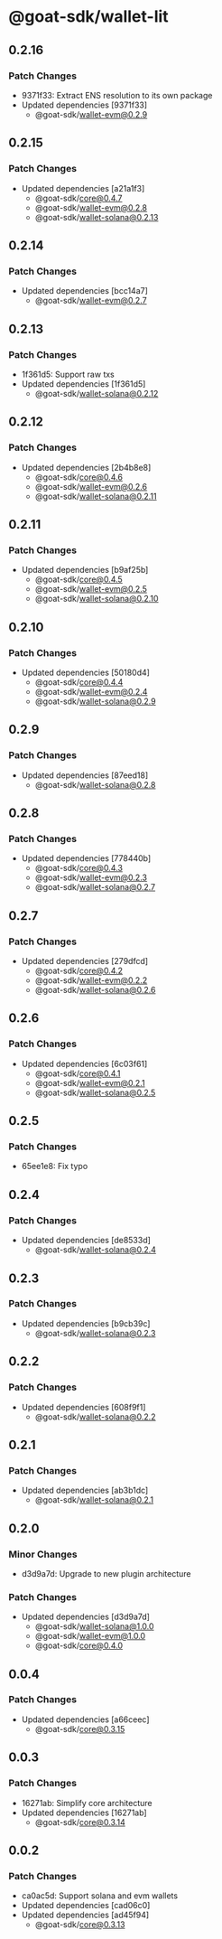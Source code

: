 # @goat-sdk/wallet-lit

## 0.2.16

### Patch Changes

- 9371f33: Extract ENS resolution to its own package
- Updated dependencies [9371f33]
  - @goat-sdk/wallet-evm@0.2.9

## 0.2.15

### Patch Changes

- Updated dependencies [a21a1f3]
  - @goat-sdk/core@0.4.7
  - @goat-sdk/wallet-evm@0.2.8
  - @goat-sdk/wallet-solana@0.2.13

## 0.2.14

### Patch Changes

- Updated dependencies [bcc14a7]
  - @goat-sdk/wallet-evm@0.2.7

## 0.2.13

### Patch Changes

- 1f361d5: Support raw txs
- Updated dependencies [1f361d5]
  - @goat-sdk/wallet-solana@0.2.12

## 0.2.12

### Patch Changes

- Updated dependencies [2b4b8e8]
  - @goat-sdk/core@0.4.6
  - @goat-sdk/wallet-evm@0.2.6
  - @goat-sdk/wallet-solana@0.2.11

## 0.2.11

### Patch Changes

- Updated dependencies [b9af25b]
  - @goat-sdk/core@0.4.5
  - @goat-sdk/wallet-evm@0.2.5
  - @goat-sdk/wallet-solana@0.2.10

## 0.2.10

### Patch Changes

- Updated dependencies [50180d4]
  - @goat-sdk/core@0.4.4
  - @goat-sdk/wallet-evm@0.2.4
  - @goat-sdk/wallet-solana@0.2.9

## 0.2.9

### Patch Changes

- Updated dependencies [87eed18]
  - @goat-sdk/wallet-solana@0.2.8

## 0.2.8

### Patch Changes

- Updated dependencies [778440b]
  - @goat-sdk/core@0.4.3
  - @goat-sdk/wallet-evm@0.2.3
  - @goat-sdk/wallet-solana@0.2.7

## 0.2.7

### Patch Changes

- Updated dependencies [279dfcd]
  - @goat-sdk/core@0.4.2
  - @goat-sdk/wallet-evm@0.2.2
  - @goat-sdk/wallet-solana@0.2.6

## 0.2.6

### Patch Changes

- Updated dependencies [6c03f61]
  - @goat-sdk/core@0.4.1
  - @goat-sdk/wallet-evm@0.2.1
  - @goat-sdk/wallet-solana@0.2.5

## 0.2.5

### Patch Changes

- 65ee1e8: Fix typo

## 0.2.4

### Patch Changes

- Updated dependencies [de8533d]
  - @goat-sdk/wallet-solana@0.2.4

## 0.2.3

### Patch Changes

- Updated dependencies [b9cb39c]
  - @goat-sdk/wallet-solana@0.2.3

## 0.2.2

### Patch Changes

- Updated dependencies [608f9f1]
  - @goat-sdk/wallet-solana@0.2.2

## 0.2.1

### Patch Changes

- Updated dependencies [ab3b1dc]
  - @goat-sdk/wallet-solana@0.2.1

## 0.2.0

### Minor Changes

- d3d9a7d: Upgrade to new plugin architecture

### Patch Changes

- Updated dependencies [d3d9a7d]
  - @goat-sdk/wallet-solana@1.0.0
  - @goat-sdk/wallet-evm@1.0.0
  - @goat-sdk/core@0.4.0

## 0.0.4

### Patch Changes

- Updated dependencies [a66ceec]
  - @goat-sdk/core@0.3.15

## 0.0.3

### Patch Changes

- 16271ab: Simplify core architecture
- Updated dependencies [16271ab]
  - @goat-sdk/core@0.3.14

## 0.0.2

### Patch Changes

- ca0ac5d: Support solana and evm wallets
- Updated dependencies [cad06c0]
- Updated dependencies [ad45f94]
  - @goat-sdk/core@0.3.13
